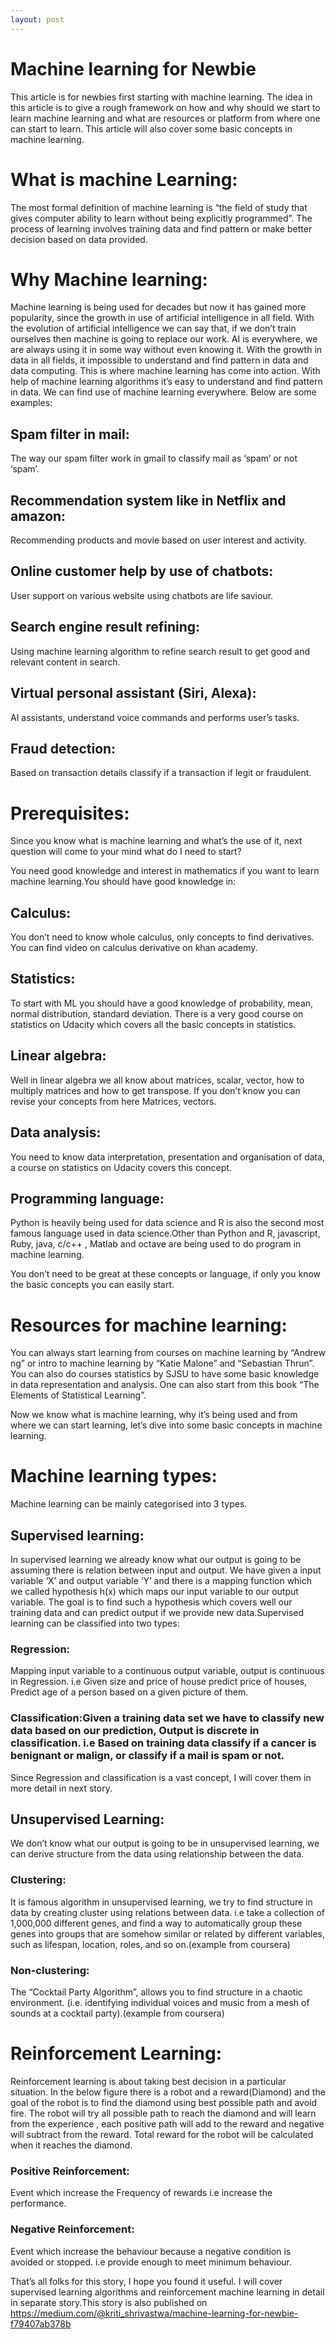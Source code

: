 ```yaml
---
layout: post
---
```

# Machine learning for Newbie
This article is for newbies first starting with machine learning. The idea in this article is to give a rough framework on how and why should we start to learn machine learning and what are resources or platform from where one can start to learn. This article will also cover some basic concepts in machine learning.

# What is machine Learning:
The most formal definition of machine learning is “the field of study that gives computer ability to learn without being explicitly programmed”. The process of learning involves training data and find pattern or make better decision based on data provided.

# Why Machine learning:
Machine learning is being used for decades but now it has gained more popularity, since the growth in use of artificial intelligence in all field. With the evolution of artificial intelligence we can say that, if we don’t train ourselves then machine is going to replace our work. AI is everywhere, we are always using it in some way without even knowing it. With the growth in data in all fields, it impossible to understand and find pattern in data and data computing. This is where machine learning has come into action. With help of machine learning algorithms it’s easy to understand and find pattern in data. We can find use of machine learning everywhere. Below are some examples:

## Spam filter in mail:
The way our spam filter work in gmail to classify mail as ‘spam’ or not ‘spam’.
## Recommendation system like in Netflix and amazon:
Recommending products and movie based on user interest and activity.
## Online customer help by use of chatbots:
User support on various website using chatbots are life saviour.
## Search engine result refining:
Using machine learning algorithm to refine search result to get good and relevant content in search.
## Virtual personal assistant (Siri, Alexa):
AI assistants, understand voice commands and performs user’s tasks.
## Fraud detection:
Based on transaction details classify if a transaction if legit or fraudulent.

# Prerequisites:
Since you know what is machine learning and what’s the use of it, next question will come to your mind what do I need to start?

You need good knowledge and interest in mathematics if you want to learn machine learning.You should have good knowledge in:

## Calculus:
You don’t need to know whole calculus, only concepts to find derivatives. You can find video on calculus derivative on khan academy.
## Statistics:
To start with ML you should have a good knowledge of probability, mean, normal distribution, standard deviation. There is a very good course on statistics on Udacity which covers all the basic concepts in statistics.
## Linear algebra:
Well in linear algebra we all know about matrices, scalar, vector, how to multiply matrices and how to get transpose. If you don’t know you can revise your concepts from here Matrices, vectors.
## Data analysis:
You need to know data interpretation, presentation and organisation of data, a course on statistics on Udacity covers this concept.
## Programming language:
Python is heavily being used for data science and R is also the second most famous language used in data science.Other than Python and R, javascript, Ruby, java, c/c++ , Matlab and octave are being used to do program in machine learning.

You don’t need to be great at these concepts or language, if only you know the basic concepts you can easily start.

# Resources for machine learning:
You can always start learning from courses on machine learning by “Andrew ng” or intro to machine learning by “Katie Malone” and “Sebastian Thrun”. You can also do courses statistics by SJSU to have some basic knowledge in data representation and analysis. One can also start from this book “The Elements of Statistical Learning”.

Now we know what is machine learning, why it’s being used and from where we can start learning, let’s dive into some basic concepts in machine learning.

# Machine learning types:
Machine learning can be mainly categorised into 3 types.

## Supervised learning:
In supervised learning we already know what our output is going to be assuming there is relation between input and output. We have given a input variable ‘X’ and output variable ‘Y’ and there is a mapping function which we called hypothesis h(x) which maps our input variable to our output variable. The goal is to find such a hypothesis which covers well our training data and can predict output if we provide new data.Supervised learning can be classified into two types:

### Regression:
Mapping input variable to a continuous output variable, output is continuous in Regression. i.e Given size and price of house predict price of houses, Predict age of a person based on a given picture of them.
### Classification:Given a training data set we have to classify new data based on our prediction, Output is discrete in classification. i.e Based on training data classify if a cancer is benignant or malign, or classify if a mail is spam or not.
Since Regression and classification is a vast concept, I will cover them in more detail in next story.

## Unsupervised Learning:
We don’t know what our output is going to be in unsupervised learning, we can derive structure from the data using relationship between the data.

### Clustering:
It is famous algorithm in unsupervised learning, we try to find structure in data by creating cluster using relations between data. i.e take a collection of 1,000,000 different genes, and find a way to automatically group these genes into groups that are somehow similar or related by different variables, such as lifespan, location, roles, and so on.(example from coursera)

### Non-clustering:
The “Cocktail Party Algorithm”, allows you to find structure in a chaotic environment. (i.e. identifying individual voices and music from a mesh of sounds at a cocktail party).(example from coursera)

# Reinforcement Learning:
Reinforcement learning is about taking best decision in a particular situation. In the below figure there is a robot and a reward(Diamond) and the goal of the robot is to find the diamond using best possible path and avoid fire. The robot will try all possible path to reach the diamond and will learn from the experience , each positive path will add to the reward and negative will subtract from the reward. Total reward for the robot will be calculated when it reaches the diamond.

### Positive Reinforcement:
Event which increase the Frequency of rewards i.e increase the performance.
### Negative Reinforcement:
Event which increase the behaviour because a negative condition is avoided or stopped. i.e provide enough to meet minimum behaviour.

That’s all folks for this story, I hope you found it useful. I will cover supervised learning algorithms and reinforcement machine learning in detail in separate story.This story is also published on https://medium.com/@kriti_shrivastwa/machine-learning-for-newbie-f79407ab378b
